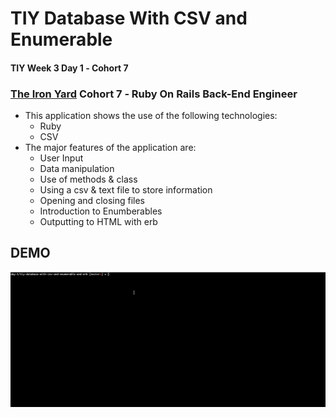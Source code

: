 # TIY Database With CSV and Enumerable

#### TIY Week 3 Day 1 &dash; Cohort 7
### **[The Iron Yard](http://theironyard.com)** Cohort 7 &dash; Ruby On Rails Back-End Engineer

- This application shows the use of the following technologies:
  - Ruby
  - CSV
- The major features of the application are:
  - User Input
  - Data manipulation
  - Use of methods & class
  - Using a csv & text file to store information
  - Opening and closing files
  - Introduction to Enumberables
  - Outputting to HTML with erb

## DEMO
![](https://raw.githubusercontent.com/brunz36/tiy-database-with-csv-and-enumerable-and-erb/master/docs/tiy-database_enumerable_and_erb.gif)
